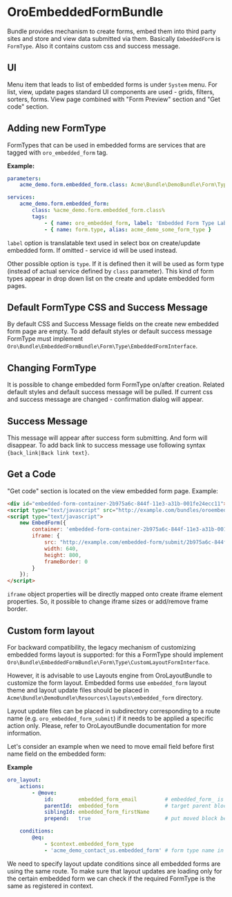 OroEmbeddedFormBundle
=====================

Bundle provides mechanism to create forms, embed them into third party sites and store and view data submitted via them.
Basically `EmbeddedForm` is `FormType`. Also it contains custom css and success message.

## UI
Menu item that leads to list of embedded forms is under `System` menu.
For list, view, update pages standard UI components are used - grids, filters, sorters, forms.
View page combined with "Form Preview" section and "Get code" section.

## Adding new FormType
FormTypes that can be used in embedded forms are services that are tagged with `oro_embedded_form` tag.

**Example:**
```yml
parameters:
    acme_demo.form.embedded_form.class: Acme\Bundle\DemoBundle\Form\Type\SomeFormType

services:
    acme_demo.form.embedded_form:
        class: %acme_demo.form.embedded_form.class%
        tags:
            - { name: oro_embedded_form, label: 'Embedded Form Type Label Here' }
            - { name: form.type, alias: acme_demo_some_form_type }
```

`label` option is translatable text used in select box on create/update embedded form. If omitted - service id will be used instead.

Other possible option is `type`. If it is defined then it will be used as form type (instead of actual service defined by `class` parameter).
This kind of form types appear in drop down list on the create and update embedded form pages.

## Default FormType CSS and Success Message
By default CSS and Success Message fields on the create new embedded form page are empty.
To add default styles or default success message FormType must implement `Oro\Bundle\EmbeddedFormBundle\Form\Type\EmbeddedFormInterface`.

## Changing FormType
It is possible to change embedded form FormType on/after creation.
Related default styles and default success message will be pulled. If current css and success message are changed - confirmation dialog will appear.

## Success Message
This message will appear after success form submitting. And form will disappear.
To add back link to success message use following syntax `{back_link|Back link text}`.

## Get a Code
"Get code" section is located on the view embedded form page. Example:

```html
<div id="embedded-form-container-2b975a6c-844f-11e3-a31b-001fe24ecc11"></div>
<script type="text/javascript" src="http://example.com/bundles/oroembeddedform/js/embed.form.js"></script>
<script type="text/javascript">
    new EmbedForm({
        container: 'embedded-form-container-2b975a6c-844f-11e3-a31b-001fe24ecc11',
        iframe: {
            src: "http://example.com/embedded-form/submit/2b975a6c-844f-11e3-a31b-001fe24ecc11",
            width: 640,
            height: 800,
            frameBorder: 0
        }
    });
</script>
```
`iframe` object properties will be directly mapped onto create iframe element properties. So, it possible to change iframe sizes or add/remove frame border.

## Custom form layout
For backward compatibility, the legacy mechanism of customizing embedded forms layout is supported:
for this a FormType should implement `Oro\Bundle\EmbeddedFormBundle\Form\Type\CustomLayoutFormInterface`.

However, it is advisable to use Layouts engine from OroLayoutBundle to customize the form layout.
Embedded forms use `embedded_form` layout theme and layout update files should be placed in `Acme\Bundle\DemoBundle\Resources\layouts\embedded_form` directory.

Layout update files can be placed in subdirectory corresponding to a route name (e.g. `oro_embedded_form_submit`) if it needs to be applied a specific action only.
Please, refer to OroLayoutBundle documentation for more information.

Let's consider an example when we need to move email field before first name field on the embedded form:

**Example**
```yml
oro_layout:
    actions:
        - @move:
            id:        embedded_form_email         # embedded_form_ is field prefix
            parentId:  embedded_form               # target parent block
            siblingId: embedded_form_firstName
            prepend:   true                        # put moved block before sibling

    conditions:
        @eq:
            - $context.embedded_form_type
            - 'acme_demo_contact_us.embedded_form' # form type name in container
```

We need to specify layout update conditions since all embedded forms are using the same route.
To make sure that layout updates are loading only for the certain embedded form we can check if the required FormType is the same as registered in context.



